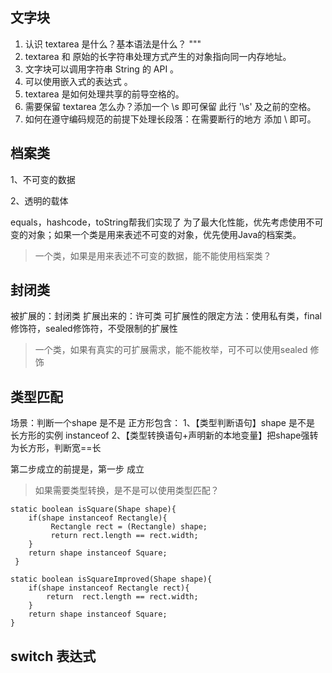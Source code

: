 ## 文字块
1. 认识 textarea 是什么？基本语法是什么？ """
2. textarea 和 原始的长字符串处理方式产生的对象指向同一内存地址。
3. 文字块可以调用字符串 String 的 API 。
4. 可以使用嵌入式的表达式 。
5. textarea 是如何处理共享的前导空格的。
6. 需要保留 textarea 怎么办？添加一个 \s 即可保留 此行 '\s' 及之前的空格。
7. 如何在遵守编码规范的前提下处理长段落：在需要断行的地方 添加 \ 即可。

## 档案类
1、不可变的数据

2、透明的载体

equals，hashcode，toString帮我们实现了
为了最大化性能，优先考虑使用不可变的对象；如果一个类是用来表述不可变的对象，优先使用Java的档案类。
 > 一个类，如果是用来表述不可变的数据，能不能使用档案类？
## 封闭类
被扩展的：封闭类
扩展出来的：许可类
可扩展性的限定方法：使用私有类，final修饰符，sealed修饰符，不受限制的扩展性
 > 一个类，如果有真实的可扩展需求，能不能枚举，可不可以使用sealed 修饰

## 类型匹配
场景：判断一个shape 是不是 正方形包含：
    1、【类型判断语句】shape 是不是 长方形的实例  instanceof
    2、【类型转换语句+声明新的本地变量】把shape强转 为长方形，判断宽==长

第二步成立的前提是，第一步 成立

 > 如果需要类型转换，是不是可以使用类型匹配？

```
static boolean isSquare(Shape shape){
    if(shape instanceof Rectangle){
         Rectangle rect = (Rectangle) shape;
         return rect.length == rect.width;
    }
    return shape instanceof Square;
 }
```
```
static boolean isSquareImproved(Shape shape){
    if(shape instanceof Rectangle rect){
        return  rect.length == rect.width;
    }
    return shape instanceof Square;
}
```
## switch 表达式